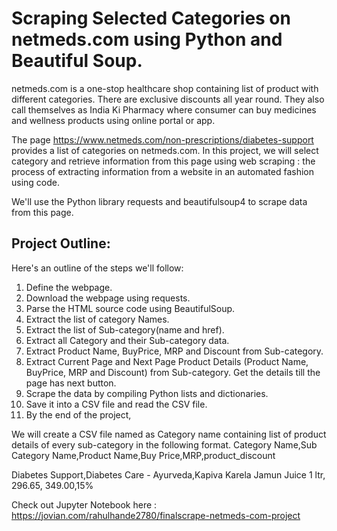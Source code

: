 # Scraping Selected Categories on netmeds.com using Python and Beautiful Soup.

netmeds.com is a one-stop healthcare shop containing list of product with different categories. There are exclusive discounts all year round. They also call themselves as India Ki Pharmacy where consumer can buy medicines and wellness products using online portal or app.

The page https://www.netmeds.com/non-prescriptions/diabetes-support provides a list of categories on netmeds.com. In this project, we will select category and retrieve information from this page using web scraping : the process of extracting information from a website in an automated fashion using code.

We'll use the Python library requests and beautifulsoup4 to scrape data from this page.

## Project Outline:
Here's an outline of the steps we'll follow:

1. Define the webpage.
2. Download the webpage using requests.
3. Parse the HTML source code using BeautifulSoup.
4. Extract the list of category Names.
5. Extract the list of Sub-category(name and href).
6. Extract all Category and their Sub-category data.
7. Extract Product Name, BuyPrice, MRP and Discount from Sub-category.
8. Extract Current Page and Next Page Product Details (Product Name, BuyPrice, MRP and Discount) from Sub-category. Get the details till the page has next button.
9. Scrape the data by compiling Python lists and dictionaries.
10. Save it into a CSV file and read the CSV file.
11. By the end of the project,

We will create a CSV file named as Category name containing list of product details of every sub-category in the following format.
Category Name,Sub Category Name,Product Name,Buy Price,MRP,product_discount

Diabetes Support,Diabetes Care - Ayurveda,Kapiva Karela Jamun Juice 1 ltr, 296.65, 349.00,15%



Check out Jupyter Notebook here : https://jovian.com/rahulhande2780/finalscrape-netmeds-com-project
